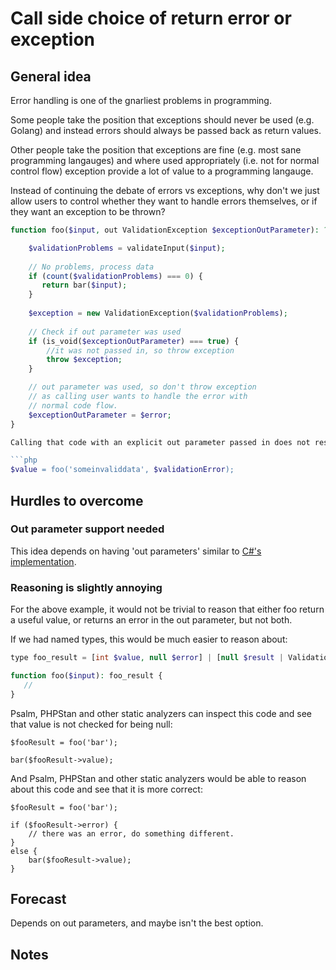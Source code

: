 # Call side choice of return error or exception

## General idea

Error handling is one of the gnarliest problems in programming. 

Some people take the position that exceptions should never be used (e.g. Golang) and instead errors should always be passed back as return values.

Other people take the position that exceptions are fine (e.g. most sane programming langauges) and where used appropriately (i.e. not for normal control flow) exception provide a lot of value to a programming langauge.

Instead of continuing the debate of errors vs exceptions, why don't we just allow users to control whether they want to handle errors themselves, or if they want an exception to be thrown? 

```php
function foo($input, out ValidationException $exceptionOutParameter): ?int {

    $validationProblems = validateInput($input);
    
    // No problems, process data
    if (count($validationProblems) === 0) {
       return bar($input);
    }
    
    $exception = new ValidationException($validationProblems);
    
    // Check if out parameter was used
    if (is_void($exceptionOutParameter) === true) {
        //it was not passed in, so throw exception
        throw $exception; 
    }

    // out parameter was used, so don't throw exception
    // as calling user wants to handle the error with 
    // normal code flow.
    $exceptionOutParameter = $error;
}  

Calling that code with an explicit out parameter passed in does not result in an exception

```php
$value = foo('someinvaliddata', $validationError);


```

## Hurdles to overcome

### Out parameter support needed 
This idea depends on having 'out parameters' similar to [C#'s implementation](https://docs.microsoft.com/en-us/dotnet/csharp/language-reference/keywords/out-parameter-modifier).

### Reasoning is slightly annoying

For the above example, it would not be trivial to reason that either foo return a useful value, or returns an error in the out parameter, but not both.

If we had named types, this would be much easier to reason about:

```php
type foo_result = [int $value, null $error] | [null $result | ValidationError $error];

function foo($input): foo_result {
   //
}
```

Psalm, PHPStan and other static analyzers can inspect this code and see that value is not checked for being null:
```
$fooResult = foo('bar');

bar($fooResult->value);
```


And Psalm, PHPStan and other static analyzers would be able to reason about this code and see that it is more correct:
```
$fooResult = foo('bar');

if ($fooResult->error) {
    // there was an error, do something different.
}
else {
    bar($fooResult->value);
}
```

## Forecast

Depends on out parameters, and maybe isn't the best option.

## Notes



